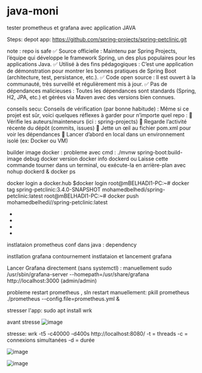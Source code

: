 # java-moni
tester prometheus et grafana avec application JAVA

Steps:
depot app:
https://github.com/spring-projects/spring-petclinic.git

note : repo is safe
✅ Source officielle : Maintenu par Spring Projects, l’équipe qui développe le framework Spring, un des plus populaires pour les applications Java.
✅ Utilisé à des fins pédagogiques : C’est une application de démonstration pour montrer les bonnes pratiques de Spring Boot (architecture, test, persistance, etc.).
✅ Code open source : Il est ouvert à la communauté, très surveillé et régulièrement mis à jour.
✅ Pas de dépendances malicieuses : Toutes les dépendances sont standards (Spring, H2, JPA, etc.) et gérées via Maven avec des versions bien connues.

conseils secu:
Conseils de vérification (par bonne habitude) :
Même si ce projet est sûr, voici quelques réflexes à garder pour n’importe quel repo :
🔎 Vérifie les auteurs/mainteneurs (ici : spring-projects)
📅 Regarde l’activité récente du dépôt (commits, issues)
🧪 Jette un œil au fichier pom.xml pour voir les dépendances
📁 Lancer d’abord en local dans un environnement isolé (ex: Docker ou VM)

builder image docker :
probleme avec cmd : ./mvnw spring-boot:build-image
debug 
docker version
docker info
dockerd ou Laisse cette commande tourner dans un terminal, ou exécute-la en arrière-plan avec nohup dockerd &
docker ps

docker login a docker.hub
$docker login
root@mBELHADI1-PC:~# docker tag spring-petclinic:3.4.0-SNAPSHOT mohamedbelhedi/spring-petclinic:latest
root@mBELHADI1-PC:~# docker push mohamedbelhedi//spring-petclinic:latest



*
*
*
*

instlataion prometheus
conf dans java : dependency

instllation grafana
contournement instlataion et lancement grafana

Lancer Grafana directement (sans systemctl) : manuellement
sudo /usr/sbin/grafana-server --homepath=/usr/share/grafana
http://localhost:3000 (admin/admin)

probleme restart prometheus , sln restart manuellement:
pkill prometheus
./prometheus --config.file=prometheus.yml &


stresser l'app:
sudo apt install wrk


avant stresse
![image](https://github.com/user-attachments/assets/74af8c03-7f61-4037-8b3d-affb43e3aae3)

stresse:
wrk -t5 -c40000 -d400s http://localhost:8080/
-t = threads
-c = connexions simultanées
-d = durée

![image](https://github.com/user-attachments/assets/d0b29eb5-bc99-4cff-bafb-63d65d9b7060)

![image](https://github.com/user-attachments/assets/77a3864c-e4cf-4da4-998d-a3c2e998b265)

